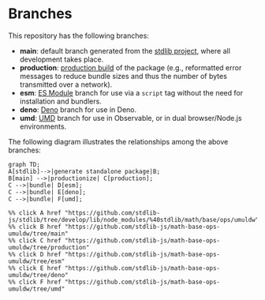 <!--

@license Apache-2.0

Copyright (c) 2022 The Stdlib Authors.

Licensed under the Apache License, Version 2.0 (the "License");
you may not use this file except in compliance with the License.
You may obtain a copy of the License at

    http://www.apache.org/licenses/LICENSE-2.0

Unless required by applicable law or agreed to in writing, software
distributed under the License is distributed on an "AS IS" BASIS,
WITHOUT WARRANTIES OR CONDITIONS OF ANY KIND, either express or implied.
See the License for the specific language governing permissions and
limitations under the License.

-->

# Branches

This repository has the following branches:

-   **main**: default branch generated from the [stdlib project][stdlib-url], where all development takes place.
-   **production**: [production build][production-url] of the package (e.g., reformatted error messages to reduce bundle sizes and thus the number of bytes transmitted over a network).
-   **esm**: [ES Module][esm-url] branch for use via a `script` tag without the need for installation and bundlers.
-   **deno**: [Deno][deno-url] branch for use in Deno.
-   **umd**: [UMD][umd-url] branch for use in Observable, or in dual browser/Node.js environments.

The following diagram illustrates the relationships among the above branches:

```mermaid
graph TD;
A[stdlib]-->|generate standalone package|B;
B[main] -->|productionize| C[production];
C -->|bundle| D[esm];
C -->|bundle| E[deno];
C -->|bundle| F[umd];

%% click A href "https://github.com/stdlib-js/stdlib/tree/develop/lib/node_modules/%40stdlib/math/base/ops/umuldw"
%% click B href "https://github.com/stdlib-js/math-base-ops-umuldw/tree/main"
%% click C href "https://github.com/stdlib-js/math-base-ops-umuldw/tree/production"
%% click D href "https://github.com/stdlib-js/math-base-ops-umuldw/tree/esm"
%% click E href "https://github.com/stdlib-js/math-base-ops-umuldw/tree/deno"
%% click F href "https://github.com/stdlib-js/math-base-ops-umuldw/tree/umd"
```

[stdlib-url]: https://github.com/stdlib-js/stdlib/tree/develop/lib/node_modules/%40stdlib/math/base/ops/umuldw
[production-url]: https://github.com/stdlib-js/math-base-ops-umuldw/tree/production
[deno-url]: https://github.com/stdlib-js/math-base-ops-umuldw/tree/deno
[umd-url]: https://github.com/stdlib-js/math-base-ops-umuldw/tree/umd
[esm-url]: https://github.com/stdlib-js/math-base-ops-umuldw/tree/esm